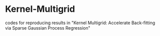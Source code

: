 # Kernel-Multigrid
 codes for reproducing results in "Kernel Multigrid: Accelerate Back-fitting via Sparse Gaussian Process Regression"
